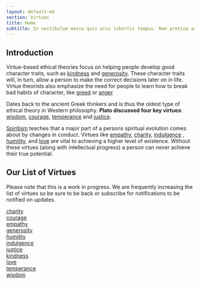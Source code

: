 ```yaml
---
layout: default-md
section: Virtues
title: Home
subtitle: In vestibulum massa quis arcu lobortis tempus. Nam pretium arcu in odio vulputate luctus.
---
```


## Introduction

Virtue-based ethical theories focus on helping people develop good character traits, such as [kindness](kindness) and [generosity](generosity). These character traits will, in turn, allow a person to make the correct decisions later on in life. Virtue theorists also emphasize the need for people to learn how to break bad habits of character, like [greed](greed) or [anger](anger)

Dates back to the ancient Greek thinkers and is thus the oldest type of ethical theory in Western philosophy. **Plato discussed four key virtues**: [wisdom](wisdom), [courage](courage), [temperance](temperance) and [justice](justice).

[Spiritism](/spiritism) teaches that a major part of a persons spiritual evolution comes about by changes in conduct. Virtues like [empathy](empathy), [charity](charity), [indulgence](indulgence) , [humility](humility), and [love](love) are vital to achieving a higher level of existence. Without these virtues (along with intellectual progress) a person can never achieve their true potential. 

## Our List of Virtues
Please note that this is a work in progress. We are frequently increasing the list of virtues so be sure to be back or subscribe for notifications to be notified on updates.

[charity](charity)  
[courage](courage)  
[empathy](empathy)  
[generosity](generosity)  
[humility](humility)  
[indulgence](indulgence)  
[justice](justice)  
[kindness](kindness)  
[love](love)  
[temperance](temperance)  
[wisdom](wisdom)  